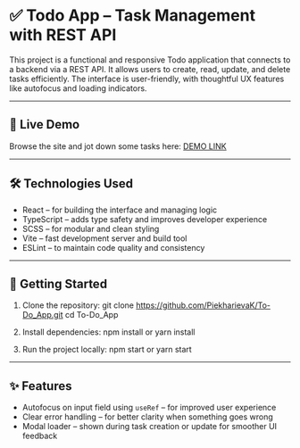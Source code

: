 # ✅ Todo App – Task Management with REST API

This project is a functional and responsive Todo application that connects to a backend via a REST API. It allows users to create, read, update, and delete tasks efficiently. The interface is user-friendly, with thoughtful UX features like autofocus and loading indicators.

---

## 🔗 Live Demo

Browse the site and jot down some tasks here: [DEMO LINK](https://PiekharievaK.github.io/To-Do_App/)

---

## 🛠️ Technologies Used

- React – for building the interface and managing logic
- TypeScript – adds type safety and improves developer experience
- SCSS – for modular and clean styling
- Vite – fast development server and build tool
- ESLint – to maintain code quality and consistency

---

## 🚀 Getting Started

1. Clone the repository:
git clone https://github.com/PiekharievaK/To-Do_App.git
cd To-Do_App

2. Install dependencies:
npm install or yarn install

3. Run the project locally:
npm start or yarn start

---

## ✨ Features

- Autofocus on input field using `useRef` – for improved user experience
- Clear error handling – for better clarity when something goes wrong
- Modal loader – shown during task creation or update for smoother UI feedback
